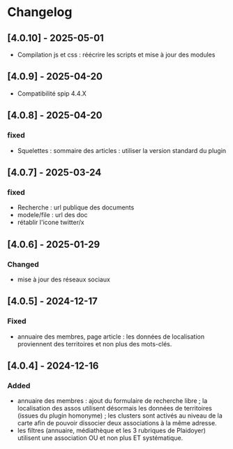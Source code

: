 # Changelog

## [4.0.10] - 2025-05-01

- Compilation js et css : réécrire les scripts et mise à jour des modules

## [4.0.9] - 2025-04-20

- Compatibilité spip 4.4.X

## [4.0.8] - 2025-04-20

### fixed

- Squelettes : sommaire des articles : utiliser la version standard du plugin

## [4.0.7] - 2025-03-24

### fixed

- Recherche : url publique des documents
- modele/file : url des doc
- rétablir l'icone twitter/x

## [4.0.6] - 2025-01-29

### Changed

- mise à jour des réseaux sociaux

## [4.0.5] - 2024-12-17

### Fixed

- annuaire des membres, page article : les données de localisation proviennent des territoires et non plus des mots-clés.

## [4.0.4] - 2024-12-16

### Added

- annuaire des membres : ajout du formulaire de recherche libre ; la localisation des assos utilisent désormais les données de territoires (issues du plugin homonyme) ; les clusters sont activés au niveau de la carte afin de pouvoir dissocier deux associations à la même adresse.
- les filtres (annuaire, médiathèque et les 3 rubriques de Plaidoyer) utilisent une association OU et non plus ET systématique.
